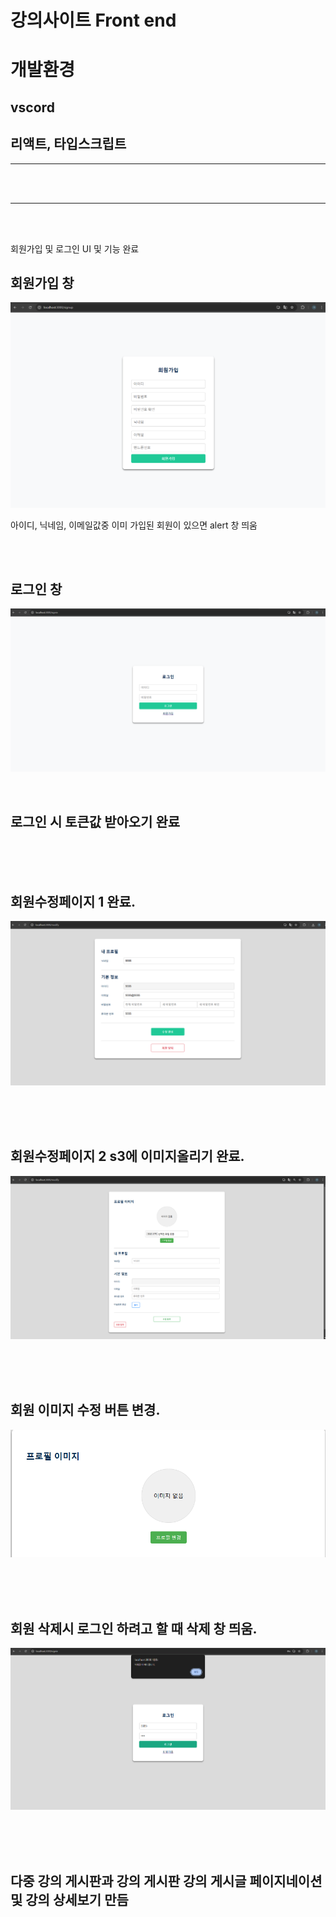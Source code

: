# 강의사이트 Front end

# 개발환경
## vscord
## 리액트, 타입스크립트

<hr>

<br/>
<br/>



<hr>

<br/>
<br/>




회원가입 및 로그인 UI 및 기능 완료

## 회원가입 창
![회원가입 이미지](https://github.com/mingyeol1/lecture-f/blob/main/images/SignUp.png)

아이디, 닉네임, 이메일값중 이미 가입된 회원이 있으면 alert 창 띄움 

<br/>
<br/>


## 로그인 창
![로그인 이미지](https://github.com/mingyeol1/lecture-f/blob/main/images/SignIn.png)



<br/>


## 로그인 시 토큰값 받아오기 완료


<br/>
<br/>
<br/>

## 회원수정페이지 1 완료.

![회원수정페이지](https://github.com/mingyeol1/lecture-f/blob/main/images/Modify1.png)


<br/>
<br/>
<br/>

## 회원수정페이지 2 s3에 이미지올리기 완료. 

![회원수정페이지](https://github.com/mingyeol1/lecture-f/blob/main/images/Modify2.png)



<br/>
<br/>
<br/>

## 회원 이미지 수정 버튼 변경.
 ![회원수정페이지](https://github.com/mingyeol1/lecture-f/blob/main/images/profile.png)


 

<br/>
<br/>
<br/>

## 회원 삭제시 로그인 하려고 할 때 삭제 창 띄움.
 ![회원삭제](https://github.com/mingyeol1/lecture-f/blob/main/images/userRemove.png)



 <br/>
<br/>
<br/>

## 다중 강의 게시판과 강의 게시판 강의 게시글 페이지네이션 및 강의 상세보기 만듬

